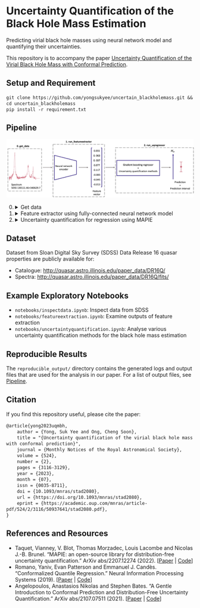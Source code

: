 # Uncertainty Quantification of the Black Hole Mass Estimation

Predicting virial black hole masses using neural network model and quantifying their uncertainties.

This repository is to accompany the paper [Uncertainty Quantification of the Virial Black Hole Mass with Conformal Prediction](https://doi.org/10.1093/mnras/stad2080). 

## Setup and Requirement
```
git clone https://github.com/yongsukyee/uncertain_blackholemass.git && cd uncertain_blackholemass
pip install -r requirement.txt
```

## Pipeline

![Flowchart of pipeline](uncertain_blackholemass/notebooks/diagrams/pipelineflowchart_gh_bgwhite.jpg)

0. <details><summary>Get data</summary>
   
   - Setup configs:
     - `config/config.yaml`: Main config file
     - `config/config_getdata.yaml`: Additional configs to specify the data directory
   - To run: `$ python get_data.py`
   - See [Dataset](#dataset) on the catalogue and data used.
   </details>

1. <details><summary>Feature extractor using fully-connected neural network model</summary>
   
   - Setup configs: `config/config.yaml`
   - To run: `$ python run_featureextractor.py`
   - Generated output files:
     - `datasplitidx.pkl`: dict of data split indices {'train' train_idx, 'test': test_idx}
     - `yscaler.pkl`: sklearn.preprocessing scaler
     - `model.pth`: Trained PyTorch model
     - `loss.pkl`: DataFrame of 'train' and 'test' losses
     - `features.pkl`: DataFrame of features, 'objid', 'label', 'scaled_label', 'output'
   </details>
2. <details><summary>Uncertainty quantification for regression using MAPIE</summary>
   
   - Setup configs:
     - `config/config.yaml`: Main config file
     - `config/config_runuqregressor.yaml`: Additional configs to select saved log directory from `run_featureextractor.py`
   - To run: `$ python run_uqregressor.py`
   - Generated output files:
     - `estimator_optim.pkl`: Optimized GradientBoostingRegressor model for normal regression
     - `estimatorq_optim.pkl`: Optimized GradientBoostingRegressor model for quantile regression
     - `mapieuq_<STRATEGY>.pkl`: Fitted MapieRegressor for specified strategy
     - `mapieuq_pred.pkl`: y_pred, y_pis, sorted {'target', 'pred', 'lower', 'upper', 'pierr_metric'}
     - `mapieuq_picp_alpha.pkl`: DataFrame of prediction interval coverage probability (PICP) for different uncertainty quantification methods with alpha as index
     - `mapieuq_mpiw_alpha.pkl`: DataFrame of mean prediction interval width (MPIW) for different uncertainty quantification methods with alpha as index
   </details>

## Dataset
Dataset from Sloan Digital Sky Survey (SDSS) Data Release 16 quasar properties are publicly available for:
- Catalogue: http://quasar.astro.illinois.edu/paper_data/DR16Q/
- Spectra: http://quasar.astro.illinois.edu/paper_data/DR16Q/fits/

## Example Exploratory Notebooks
- `notebooks/inspectdata.ipynb`: Inspect data from SDSS
- `notebooks/featureextraction.ipynb`: Examine outputs of feature extraction
- `notebooks/uncertaintyquantification.ipynb`: Analyse various uncertainty quantification methods for the black hole mass estimation

## Reproducible Results
The `reproducible_output/` directory contains the generated logs and output files that are used for the analysis in our paper. For a list of output files, see [Pipeline](#pipeline).

## Citation
If you find this repository useful, please cite the paper:
```
@article{yong2023uqmbh,
    author = {Yong, Suk Yee and Ong, Cheng Soon},
    title = "{Uncertainty quantification of the virial black hole mass with conformal prediction}",
    journal = {Monthly Notices of the Royal Astronomical Society},
    volume = {524},
    number = {2},
    pages = {3116-3129},
    year = {2023},
    month = {07},
    issn = {0035-8711},
    doi = {10.1093/mnras/stad2080},
    url = {https://doi.org/10.1093/mnras/stad2080},
    eprint = {https://academic.oup.com/mnras/article-pdf/524/2/3116/50937641/stad2080.pdf},
}
```

## References and Resources
- Taquet, Vianney, V. Blot, Thomas Morzadec, Louis Lacombe and Nicolas J.-B. Brunel. “MAPIE: an open-source library for distribution-free uncertainty quantification.” ArXiv abs/2207.12274 (2022). \[[Paper](https://arxiv.org/abs/2207.12274) | [Code](https://github.com/scikit-learn-contrib/MAPIE)\]
- Romano, Yaniv, Evan Patterson and Emmanuel J. Candès. “Conformalized Quantile Regression.” Neural Information Processing Systems (2019). \[[Paper](https://arxiv.org/abs/1905.03222) | [Code](https://github.com/yromano/cqr)\]
- Angelopoulos, Anastasios Nikolas and Stephen Bates. “A Gentle Introduction to Conformal Prediction and Distribution-Free Uncertainty Quantification.” ArXiv abs/2107.07511 (2021). \[[Paper](https://arxiv.org/abs/2107.07511) | [Code](https://github.com/aangelopoulos/conformal-prediction)\]
